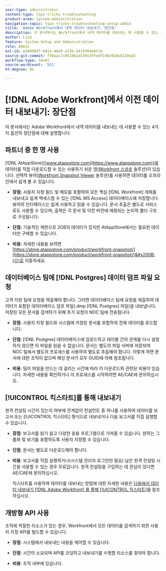```yaml
---
user-type: administrator
content-type: tips-tricks-troubleshooting
product-area: system-administration
navigation-topic: tips-tricks-troubleshooting-setup-admin
title: 'Adobe Workfront에서 내역 데이터 내보내기: 장단점'
description: 이 문서에서는 Workfront에서 내역 데이터를 내보내는 데 사용할 수 있는 4가지 옵션의 장단점에 대해 설명합니다.
author: Lisa
feature: System Setup and Administration
role: Admin
exl-id: ed40984f-602a-46e9-a72b-141936de8fcb
source-git-commit: 7f0aac7c8519b1e570e29fedf1492918e8120ad2
workflow-type: tm+mt
source-wordcount: '551'
ht-degree: 0%

---
```


# [!DNL Adobe Workfront]에서 이전 데이터 내보내기: 장단점

<!-- Audited: 5/2025 -->

이 문서에서는 Adobe Workfront에서 내역 데이터를 내보내는 데 사용할 수 있는 4가지 옵션의 장단점에 대해 설명합니다.

## 파트너 중 한 명 사용

[!DNL AtAppStore]&#x200B;([www.atappstore.com](https://www.atappstore.com))에 데이터를 직접 다운로드할 수 있는 사용하기 쉬운 앱([Workfront 스냅숏](https://store.atappstore.com/product/workfront-snapshot/) 솔루션)이 있습니다. 선택적 뷰어([Workfront Snapshot Viewer](https://store.atappstore.com/product/workfront-snapshot-viewer/) 솔루션)를 사용하면 데이터를 오프라인에서 쉽게 볼 수 있습니다.

* **장점:** 사용자 지정 필드 및 메모를 포함하여 모든 핵심 [!DNL Workfront] 개체를 내보내고 쉽게 액세스할 수 있는 [!DNL MS Access] 데이터베이스에 저장합니다. 뷰어의 인터페이스는 쉽게 사용하고 읽을 수 있습니다. 문서 추출은 별도로 서비스로도 사용할 수 있으며, 출력은 각 문서 및 이전 버전에 매핑되는 논리적 폴더 구조로 구성됩니다.

* **단점:** 기술적인 제한으로 2GB의 데이터가 있지만 AtAppStore에서는 필요한 데이터만 구매할 수 있습니다.

* **비용:** 자세한 내용을 보려면 [https://store.atappstore.com/product/workfront-snapshot/](https://store.atappstore.com/product/workfront-snapshot/)&#x200B;(으)로 이동하세요.

## 데이터베이스 팀에 [!DNL Postgres] 데이터 덤프 파일 요청

고객 지원 팀에 요청을 제출해야 합니다. 그러면 데이터베이스 팀에 요청을 제출하여 데이터가 포함된 데이터베이스 덤프 파일(.dmp [!DNL Postgres] 파일)을 내보냅니다. 저장된 모든 문서를 검색하기 위해 추가 요청이 NOC 팀에 전송됩니다.

* **장점**: 사용자 지정 필드와 시스템에 저장된 문서를 포함하여 전체 데이터를 로드합니다.

* **단점**: [!DNL Postgres] 데이터베이스에 업로드하고 테이블 간의 관계를 다시 설정하지 않으면 이 파일을 읽을 수 없습니다. 문서는 별도의 파일 서버에 저장되며 NOC 팀에서 별도의 프로세스를 사용하여 별도로 추출해야 합니다. 이렇게 하면 문서에 대한 조직이 없으며 해당 문서가 모두 GUID에 의해 참조됩니다.

* **비용**: 팀이 파일을 만드는 데 걸리는 시간에 따라 이 다운로드와 관련된 비용이 있습니다. 자세한 내용을 확인하거나 이 프로세스를 시작하려면 AE/CAE에 문의하십시오.

## [!UICONTROL 킥스타트]를 통해 내보내기

원격 컨설팅 시간이 있는지 여부에 관계없이 컨설턴트 중 하나를 사용하여 데이터를 보고서 또는 [!UICONTROL 킥스타트] 형식으로 내보내거나 다음 보고서를 직접 실행할 수 있습니다.

* **장점**: 보고서를 읽기 쉽고 다양한 응용 프로그램으로 가져올 수 있습니다. 원하는 그룹화 및 보기를 포함하도록 사용자 지정할 수 있습니다.

* **단점**: 문서는 별도로 다운로드해야 합니다.

* **비용**: 보고서를 직접 실행하거나(시스템 관리자 로그인만 필요) 남은 원격 컨설팅 시간을 사용할 수 있는 경우 무료입니다. 원격 컨설팅을 구입하는 데 관심이 있다면 AE/CAE에 문의하십시오.

  킥스타트를 사용하여 데이터를 내보내는 방법에 대한 자세한 내용은 [다음에서 데이터 내보내기 [!DNL Adobe Workfront] 를 통해 [!UICONTROL 킥스타트]](../../administration-and-setup/manage-workfront/using-kick-starts/export-data-from-wf-via-kick-starts.md)를 참조하십시오.

## 개방형 API 사용

조직에 적절한 리소스가 있는 경우, Workfront에서 모든 데이터를 검색하기 위한 사용자 지정 API를 빌드할 수 있습니다.

* **장점**: 시스템에서 내보내는 내용을 제어할 수 있습니다.

* **단점**: 시간이 소요되며 API를 코딩하고 내보내기를 수행할 리소스를 찾아야 합니다.

* **비용**: 조직 내부에 있습니다.
